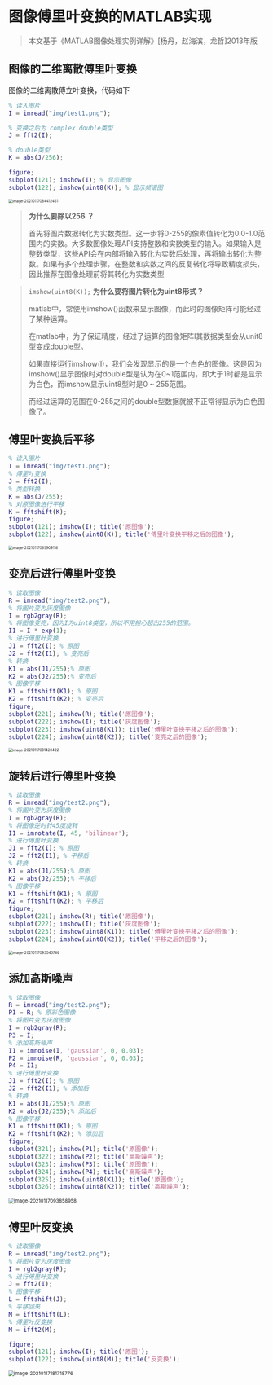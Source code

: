 # 图像傅里叶变换的MATLAB实现

> 本文基于《MATLAB图像处理实例详解》[杨丹，赵海滨，龙哲]2013年版

## 图像的二维离散傅里叶变换

图像的二维离散傅立叶变换，代码如下

```matlab
% 读入图片
I = imread("img/test1.png");

% 变换之后为 complex double类型
J = fft2(I);

% double类型
K = abs(J/256);

figure;
subplot(121); imshow(I); % 显示图像
subplot(122); imshow(uint8(K)); % 显示频谱图
```

<img src="./傅立叶变换的matlab实现.imgs/image-20210117084412451.png" alt="image-20210117084412451" style="zoom: 50%;" />

> **为什么要除以256 ？**
>
> 
>
> 首先将图片数据转化为实数类型。这一步将0-255的像素值转化为0.0-1.0范围内的实数。大多数图像处理API支持整数和实数类型的输入。如果输入是整数类型，这些API会在内部将输入转化为实数后处理，再将输出转化为整数。如果有多个处理步骤，在整数和实数之间的反复转化将导致精度损失，因此推荐在图像处理前将其转化为实数类型

> `imshow(uint8(K));` **为什么要将图片转化为uint8形式？**
>
> 
>
> matlab中，常使用imshow()函数来显示图像，而此时的图像矩阵可能经过了某种运算。
>
> 在matlab中，为了保证精度，经过了运算的图像矩阵I其数据类型会从unit8型变成double型。
>
> 如果直接运行imshow(I)，我们会发现显示的是一个白色的图像。这是因为imshow()显示图像时对double型是认为在0~1范围内，即大于1时都是显示为白色，而imshow显示uint8型时是0 ~ 255范围。
>
> 而经过运算的范围在0-255之间的double型数据就被不正常得显示为白色图像了。

## 傅里叶变换后平移

```matlab
% 读入图片
I = imread("img/test1.png");
% 傅里叶变换
J = fft2(I);
% 类型转换
K = abs(J/255);
% 对原图像进行平移
K = fftshift(K); 
figure;
subplot(121); imshow(I); title('原图像');
subplot(122); imshow(uint8(K)); title('傅里叶变换平移之后的图像');
```

<img src=".\傅立叶变换的matlab实现.imgs\image-20210117085909118.png" alt="image-20210117085909118" style="zoom:50%;" />

## 变亮后进行傅里叶变换

```matlab
% 读取图像
R = imread("img/test2.png");
% 将图片变为灰度图像
I = rgb2gray(R);
% 将图像变亮，因为I为uint8类型，所以不用担心超出255的范围。
I1 = I * exp(1);
% 进行傅里叶变换
J1 = fft2(I); % 原图
J2 = fft2(I1); % 变亮后
% 转换
K1 = abs(J1/255);% 原图
K2 = abs(J2/255);% 变亮后
% 图像平移
K1 = fftshift(K1); % 原图
K2 = fftshift(K2); % 变亮后
figure;
subplot(221); imshow(R); title('原图像');
subplot(222); imshow(I); title('灰度图像');
subplot(223); imshow(uint8(K1)); title('傅里叶变换平移之后的图像');
subplot(224); imshow(uint8(K2)); title('变亮之后的图像');
```

<img src=".\傅立叶变换的matlab实现.imgs\image-20210117091428422.png" alt="image-20210117091428422" style="zoom:50%;" />

## 旋转后进行傅里叶变换

```matlab
% 读取图像
R = imread("img/test2.png");
% 将图片变为灰度图像
I = rgb2gray(R);
% 将图像逆时针45度旋转
I1 = imrotate(I, 45, 'bilinear');
% 进行傅里叶变换
J1 = fft2(I); % 原图
J2 = fft2(I1); % 平移后
% 转换
K1 = abs(J1/255);% 原图
K2 = abs(J2/255);% 平移后
% 图像平移
K1 = fftshift(K1); % 原图
K2 = fftshift(K2); % 平移后
figure;
subplot(221); imshow(R); title('原图像');
subplot(222); imshow(I); title('灰度图像');
subplot(223); imshow(uint8(K1)); title('傅里叶变换平移之后的图像');
subplot(224); imshow(uint8(K2)); title('平移之后的图像');
```

<img src=".\傅立叶变换的matlab实现.imgs\image-20210117093043746.png" alt="image-20210117093043746" style="zoom: 50%;" />

## 添加高斯噪声

```matlab
% 读取图像
R = imread("img/test2.png");
P1 = R; % 原彩色图像
% 将图片变为灰度图像
I = rgb2gray(R);
P3 = I;
% 添加高斯噪声
I1 = imnoise(I, 'gaussian', 0, 0.03);
P2 = imnoise(R, 'gaussian', 0, 0.03);
P4 = I1;
% 进行傅里叶变换
J1 = fft2(I); % 原图
J2 = fft2(I1); % 添加后
% 转换
K1 = abs(J1/255);% 原图
K2 = abs(J2/255);% 添加后
% 图像平移
K1 = fftshift(K1); % 原图
K2 = fftshift(K2); % 添加后
figure;
subplot(321); imshow(P1); title('原图像');
subplot(322); imshow(P2); title('高斯噪声');
subplot(323); imshow(P3); title('原图像');
subplot(324); imshow(P4); title('高斯噪声');
subplot(325); imshow(uint8(K1)); title('原图像');
subplot(326); imshow(uint8(K2)); title('高斯噪声');
```

<img src=".\傅立叶变换的matlab实现.imgs\image-20210117093858958.png" alt="image-20210117093858958" style="zoom: 67%;" />

## 傅里叶反变换

```matlab
% 读取图像
R = imread("img/test2.png");
% 将图片变为灰度图像
I = rgb2gray(R);
% 进行傅里叶变换
J = fft2(I);
% 图像平移
L = fftshift(J);
% 平移回来
M = ifftshift(L);
% 傅里叶反变换
M = ifft2(M);

figure;
subplot(121); imshow(I); title('原图');
subplot(122); imshow(uint8(M)); title('反变换');
```

<img src=".\傅立叶变换的matlab实现.imgs\image-20210117181718776.png" alt="image-20210117181718776" style="zoom:67%;" />
